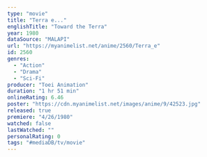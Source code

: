```yaml
---
type: "movie"
title: "Terra e..."
englishTitle: "Toward the Terra"
year: 1980
dataSource: "MALAPI"
url: "https://myanimelist.net/anime/2560/Terra_e"
id: 2560
genres: 
  - "Action"
  - "Drama"
  - "Sci-Fi"
producer: "Toei Animation"
duration: "1 hr 51 min"
onlineRating: 6.46
poster: "https://cdn.myanimelist.net/images/anime/9/42523.jpg"
released: true
premiere: "4/26/1980"
watched: false
lastWatched: ""
personalRating: 0
tags: "#mediaDB/tv/movie"
---
```

